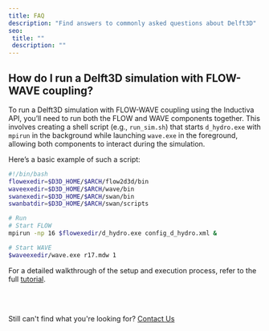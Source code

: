 ```yaml
---
title: FAQ
description: "Find answers to commonly asked questions about Delft3D"
seo:
 title: ""
 description: ""
---
```


## How do I run a Delft3D simulation with FLOW-WAVE coupling?
To run a Delft3D simulation with FLOW-WAVE coupling using the Inductiva API,
you’ll need to run both the FLOW and WAVE components together. This involves
creating a shell script (e.g., `run_sim.sh`) that starts `d_hydro.exe` with
`mpirun` in the background while launching `wave.exe` in the foreground, allowing
both components to interact during the simulation.

Here’s a basic example of such a script:

```bash
#!/bin/bash
flowexedir=$D3D_HOME/$ARCH/flow2d3d/bin
waveexedir=$D3D_HOME/$ARCH/wave/bin
swanexedir=$D3D_HOME/$ARCH/swan/bin
swanbatdir=$D3D_HOME/$ARCH/swan/scripts

# Run
# Start FLOW
mpirun -np 16 $flowexedir/d_hydro.exe config_d_hydro.xml &

# Start WAVE
$waveexedir/wave.exe r17.mdw 1
```

For a detailed walkthrough of the setup and execution process, refer to the full [tutorial](flow-wave-coupling).

<br>
<br>

Still can't find what you're looking for? [Contact Us](mailto:support@inductiva.ai)
